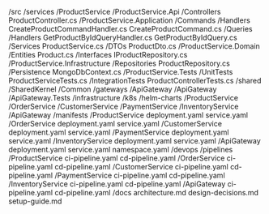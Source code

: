/src
    /services
        /ProductService
            /ProductService.Api
                /Controllers
                    ProductController.cs
            /ProductService.Application
                /Commands
                    /Handlers
                        CreateProductCommandHandler.cs
                    CreateProductCommand.cs
                /Queries
                    /Handlers
                        GetProductByIdQueryHandler.cs
                    GetProductByIdQuery.cs
                /Services
                    ProductService.cs
                /DTOs
                    ProductDto.cs
            /ProductService.Domain
                /Entities
                    Product.cs
                /Interfaces
                    IProductRepository.cs
            /ProductService.Infrastructure
                /Repositories
                    ProductRepository.cs
                /Persistence
                    MongoDbContext.cs
            /ProductService.Tests
                /UnitTests
                    ProductServiceTests.cs
                /IntegrationTests
                    ProductControllerTests.cs
    /shared
        /SharedKernel
        /Common
    /gateways
        /ApiGateway
            /ApiGateway
            /ApiGateway.Tests
/infrastructure
    /k8s
        /helm-charts
            /ProductService
            /OrderService
            /CustomerService
            /PaymentService
            /InventoryService
            /ApiGateway
        /manifests
            /ProductService
                deployment.yaml
                service.yaml
            /OrderService
                deployment.yaml
                service.yaml
            /CustomerService
                deployment.yaml
                service.yaml
            /PaymentService
                deployment.yaml
                service.yaml
            /InventoryService
                deployment.yaml
                service.yaml
            /ApiGateway
                deployment.yaml
                service.yaml
            namespace.yaml
    /devops
        /pipelines
            /ProductService
                ci-pipeline.yaml
                cd-pipeline.yaml
            /OrderService
                ci-pipeline.yaml
                cd-pipeline.yaml
            /CustomerService
                ci-pipeline.yaml
                cd-pipeline.yaml
            /PaymentService
                ci-pipeline.yaml
                cd-pipeline.yaml
            /InventoryService
                ci-pipeline.yaml
                cd-pipeline.yaml
            /ApiGateway
                ci-pipeline.yaml
                cd-pipeline.yaml
/docs
    architecture.md
    design-decisions.md
    setup-guide.md

